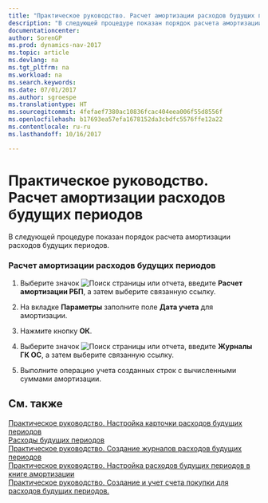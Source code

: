 ```yaml
---
title: "Практическое руководство. Расчет амортизации расходов будущих периодов"
description: "В следующей процедуре показан порядок расчета амортизации расходов будущих периодов."
documentationcenter: 
author: SorenGP
ms.prod: dynamics-nav-2017
ms.topic: article
ms.devlang: na
ms.tgt_pltfrm: na
ms.workload: na
ms.search.keywords: 
ms.date: 07/01/2017
ms.author: sgroespe
ms.translationtype: HT
ms.sourcegitcommit: 4fefaef7380ac10836fcac404eea006f55d8556f
ms.openlocfilehash: b17693ea57efa1678152da3cbdfc5576ffe12a22
ms.contentlocale: ru-ru
ms.lasthandoff: 10/16/2017

---
```

# <a name="how-to-calculate-future-period-expenses-depreciation"></a>Практическое руководство. Расчет амортизации расходов будущих периодов
В следующей процедуре показан порядок расчета амортизации расходов будущих периодов.  
  
### <a name="to-calculate-future-period-expenses-depreciation"></a>Расчет амортизации расходов будущих периодов  
  
1.  Выберите значок ![Поиск страницы или отчета](media/ui-search/search_small.png "Значок поиска страницы или отчета"), введите **Расчет амортизации РБП**, а затем выберите связанную ссылку.  
  
2.  На вкладке **Параметры** заполните поле **Дата учета** для амортизации.  
  
3.  Нажмите кнопку **ОК**.  
  
4.  Выберите значок ![Поиск страницы или отчета](media/ui-search/search_small.png "Значок поиска страницы или отчета"), введите **Журналы ГК ОС**, а затем выберите связанную ссылку.  
  
5.  Выполните операцию учета созданных строк с вычисленными суммами амортизации.  
  
## <a name="see-also"></a>См. также  
 [Практическое руководство. Настройка карточки расходов будущих периодов](how-to-set-up-a-future-expense-card.md)   
 [Расходы будущих периодов](future-expenses-deferrals-.md)   
 [Практическое руководство. Создание журналов расходов будущих периодов](how-to-create-future-expense-journals.md)   
 [Практическое руководство. Настройка расходов будущих периодов в книге амортизации](how-to-set-up-future-expenses-in-a-depreciation-book.md)   
 [Практическое руководство. Создание и учет счета покупки для расходов будущих периодов.](how-to-create-and-post-a-purchase-invoice-on-a-future-expense.md)
